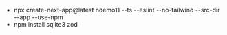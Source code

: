 * npx create-next-app@latest ndemo11 --ts --eslint --no-tailwind --src-dir --app --use-npm 
* npm install sqlite3 zod